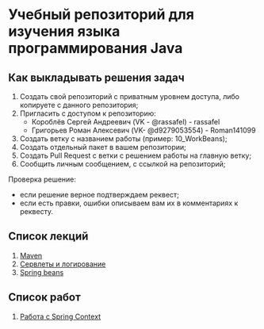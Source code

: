 # Учебный репозиторий для изучения языка программирования Java

## Как выкладывать решения задач

1. Создать свой репозиторий с приватным уровнем доступа, либо копируете с данного репозитория;
2. Пригласить с доступом к репозиторию:
   - Короблёв Сергей Андреевич (VK - @rassafel) - rassafel
   - Григорьев Роман Алексевич (VK- @d9279053554) - Roman141099
3. Создать ветку с названием работы (пример: 10_WorkBeans);
4. Создать отдельный пакет в вашем репозитории;
5. Создать Pull Request с ветки с решением работы на главную ветку;
6. Сообщить личным сообщением, с ссылкой на репозиторий;

Проверка решение:
- если решение верное подтверждаем реквест;
- если есть правки, ошибки описываем вам их в комментариях к реквесту.


## Список лекций

1. [Maven](lessons/maven.md)
2. [Сервлеты и логирование](servlets)
3. [Spring beans](spring-beans)

## Список работ

1. [Работа с Spring Context](tasks/10_WorkBeans.md)
